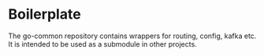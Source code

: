 # Boilerplate

The go-common repository contains wrappers for routing, config, kafka etc.
It is intended to be used as a submodule in other projects.
